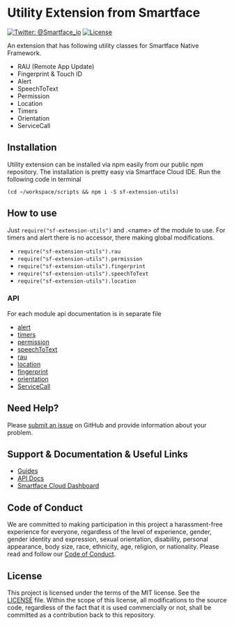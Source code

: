 # Utility Extension from Smartface
[![Twitter: @Smartface_io](https://img.shields.io/badge/contact-@Smartface_io-blue.svg?style=flat)](https://twitter.com/smartface_io)
[![License](https://img.shields.io/badge/license-MIT-green.svg?style=flat)](https://raw.githubusercontent.com/smartface/sf-extension-utils/master/LICENSE)

An extension that has following utility classes for Smartface Native Framework.
- RAU (Remote App Update)
- Fingerprint & Touch ID
- Alert
- SpeechToText
- Permission
- Location
- Timers
- Orientation
- ServiceCall

## Installation
Utility extension can be installed via npm easily from our public npm repository. The installation is pretty easy via Smartface Cloud IDE.
Run the following code in terminal
```shell
(cd ~/workspace/scripts && npm i -S sf-extension-utils)
```
## How to use
Just ```require("sf-extension-utils")``` and .&lt;name&gt; of the module to use.
For timers and alert there is no accessor, there making global modifications.
- ```require("sf-extension-utils").rau```
- ```require("sf-extension-utils").permission```
- ```require("sf-extension-utils").fingerprint```
- ```require("sf-extension-utils").speechToText```
- ```require("sf-extension-utils").location```

### API
For each module api documentation is in separate file
- [alert](./doc/alert.md)
- [timers](./doc/timers.md)
- [permission](./doc/permission.md)
- [speechToText](./doc/speech_to_text.md)
- [rau](./doc/rau.md)
- [location](./doc/location.md)
- [fingerprint](./doc/fingerprint.md)
- [orientation](./doc/orientation.md)
- [ServiceCall](./doc/service-call.md)

## Need Help?

Please [submit an issue](https://github.com/smartface/sf-extension-utils/issues) on GitHub and provide information about your problem.

## Support & Documentation & Useful Links
- [Guides](https://developer.smartface.io/)
- [API Docs](http://ref.smartface.io/)
- [Smartface Cloud Dashboard](https://cloud.smartface.io)

## Code of Conduct
We are committed to making participation in this project a harassment-free experience for everyone, regardless of the level of experience, gender, gender identity and expression, sexual orientation, disability, personal appearance, body size, race, ethnicity, age, religion, or nationality.
Please read and follow our [Code of Conduct](./CODE_OF_CONDUCT.md).

## License

This project is licensed under the terms of the MIT license. See the [LICENSE](./LICENSE) file. Within the scope of this license, all modifications to the source code, regardless of the fact that it is used commercially or not, shall be committed as a contribution back to this repository.
